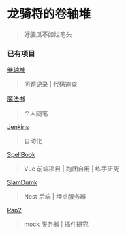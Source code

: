 # 龙骑将的卷轴堆

> 好脑瓜不如烂笔头

### 已有项目

[卷轴堆](http://angrykitty.link/)

> 问题记录 | 代码速查


[魔法书](http://angrykitty.link:40440/)

> 个人随笔

[Jenkins](http://angrykitty.link:40442/)

> 自动化

[SpellBook](http://angrykitty.link:40441/)

> Vue 前端项目 | 跑团自用 | 练手研究

[SlamDumk](http://angrykitty.link:40439/v1/events)

> Nest 后端 | 埋点服务器 

[Rap2](http://angrykitty.link:3000/)

> mock 服务器 | 插件研究